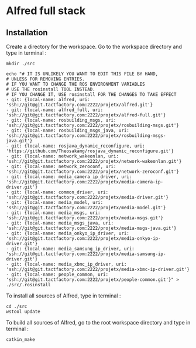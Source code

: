 Alfred full stack
===

Installation
---

Create a directory for the workspace.
Go to the workspace directory and type in terminal :

    mkdir ./src
    
    echo "# IT IS UNLIKELY YOU WANT TO EDIT THIS FILE BY HAND,
    # UNLESS FOR REMOVING ENTRIES.
    # IF YOU WANT TO CHANGE THE ROS ENVIRONMENT VARIABLES 
    # USE THE rosinstall TOOL INSTEAD.
    # IF YOU CHANGE IT, USE rosinstall FOR THE CHANGES TO TAKE EFFECT
    - git: {local-name: alfred, uri: 'ssh://git@git.tactfactory.com:2222/projetx/alfred.git'}
    - git: {local-name: alfred_full, uri: 'ssh://git@git.tactfactory.com:2222/projetx/alfred-full.git'}
    - git: {local-name: rosbuilding_msgs, uri: 'ssh://git@git.tactfactory.com:2222/projetx/rosbuilding-msgs.git'}
    - git: {local-name: rosbuilding_msgs_java, uri: 'ssh://git@git.tactfactory.com:2222/projetx/rosbuilding-msgs-java.git'}
    - git: {local-name: rosjava_dynamic_reconfigure, uri: 'https://github.com/Theosakamg/rosjava_dynamic_reconfigure.git'}
    - git: {local-name: network_wakeonlan, uri: 'ssh://git@git.tactfactory.com:2222/projetx/network-wakeonlan.git'}
    - git: {local-name: network_zeroconf, uri: 'ssh://git@git.tactfactory.com:2222/projetx/network-zeroconf.git'}
    - git: {local-name: media_camera_ip_driver, uri: 'ssh://git@git.tactfactory.com:2222/projetx/media-camera-ip-driver.git'}
    - git: {local-name: common_driver, uri: 'ssh://git@git.tactfactory.com:2222/projetx/media-driver.git'}
    - git: {local-name: media_model, uri: 'ssh://git@git.tactfactory.com:2222/projetx/media-model.git'}
    - git: {local-name: media_msgs, uri: 'ssh://git@git.tactfactory.com:2222/projetx/media-msgs.git'}
    - git: {local-name: media_msgs_java, uri: 'ssh://git@git.tactfactory.com:2222/projetx/media-msgs-java.git'}
    - git: {local-name: media_onkyo_ip_driver, uri: 'ssh://git@git.tactfactory.com:2222/projetx/media-onkyo-ip-driver.git'}
    - git: {local-name: media_samsung_ip_driver, uri: 'ssh://git@git.tactfactory.com:2222/projetx/media-samsung-ip-driver.git'}
    - git: {local-name: media_xbmc_ip_driver, uri: 'ssh://git@git.tactfactory.com:2222/projetx/media-xbmc-ip-driver.git'}
    - git: {local-name: people_common, uri: 'ssh://git@git.tactfactory.com:2222/projetx/people-common.git'}" > ./src/.rosinstall

To install all sources of Alfred, type in terminal :

    cd ./src
    wstool update

To build all sources of Alfred, go to the root workspace directory and type in terminal :

    catkin_make
